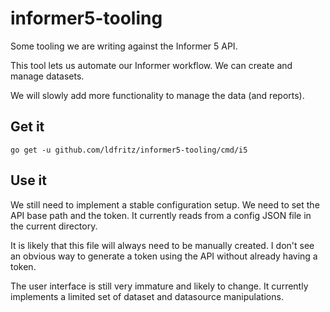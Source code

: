 # informer5-tooling

Some tooling we are writing against the Informer 5 API.

This tool lets us automate our Informer workflow.
We can create and manage datasets.

We will slowly add more functionality to manage the data (and reports).

## Get it

```
go get -u github.com/ldfritz/informer5-tooling/cmd/i5
```

## Use it

We still need to implement a stable configuration setup.
We need to set the API base path and the token.
It currently reads from a config JSON file in the current directory.

It is likely that this file will always need to be manually created.
I don't see an obvious way to generate a token using the API without already having a token.

The user interface is still very immature and likely to change.
It currently implements a limited set of dataset and datasource manipulations.
